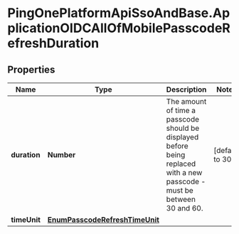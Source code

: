 # PingOnePlatformApiSsoAndBase.ApplicationOIDCAllOfMobilePasscodeRefreshDuration

## Properties

Name | Type | Description | Notes
------------ | ------------- | ------------- | -------------
**duration** | **Number** | The amount of time a passcode should be displayed before being replaced with a new passcode - must be between 30 and 60. | [default to 30]
**timeUnit** | [**EnumPasscodeRefreshTimeUnit**](EnumPasscodeRefreshTimeUnit.md) |  | 



